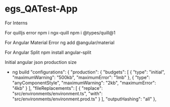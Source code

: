 # egs_QATest-App
 For Interns

For quilljs error
npm i ngx-quill
npm i @types/quill@1

For Angular Material Error
ng add @angular/material

For Angular Split
npm install angular-split

Initial angular json production size
- ng build
"configurations": {
            "production": {
              "budgets": [
                {
                  "type": "initial",
                  "maximumWarning": "500kb",
                  "maximumError": "1mb"
                },
                {
                  "type": "anyComponentStyle",
                  "maximumWarning": "2kb",
                  "maximumError": "4kb"
                }
              ],
              "fileReplacements": [
                {
                  "replace": "src/environments/environment.ts",
                  "with": "src/environments/environment.prod.ts"
                }
              ],
              "outputHashing": "all"
            },
